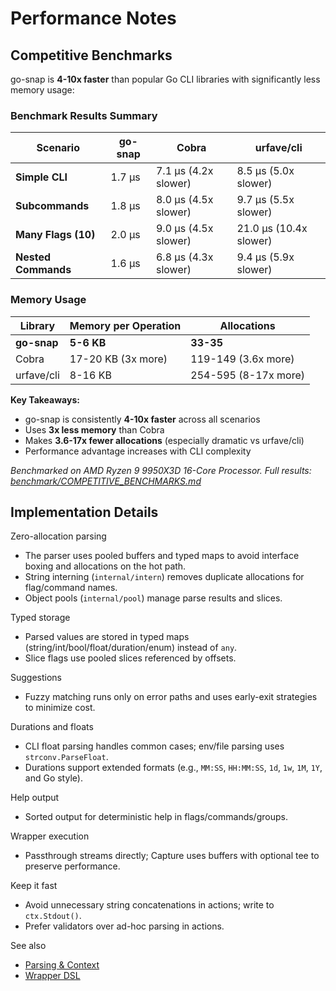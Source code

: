 # Performance Notes

## Competitive Benchmarks

go-snap is **4-10x faster** than popular Go CLI libraries with significantly less memory usage:

### Benchmark Results Summary

| Scenario | go-snap | Cobra | urfave/cli |
|----------|---------|-------|------------|
| **Simple CLI** | 1.7 μs | 7.1 μs (4.2x slower) | 8.5 μs (5.0x slower) |
| **Subcommands** | 1.8 μs | 8.0 μs (4.5x slower) | 9.7 μs (5.5x slower) |
| **Many Flags (10)** | 2.0 μs | 9.0 μs (4.5x slower) | 21.0 μs (10.4x slower) |
| **Nested Commands** | 1.6 μs | 6.8 μs (4.3x slower) | 9.4 μs (5.9x slower) |

### Memory Usage

| Library | Memory per Operation | Allocations |
|---------|---------------------|-------------|
| **go-snap** | **5-6 KB** | **33-35** |
| Cobra | 17-20 KB (3x more) | 119-149 (3.6x more) |
| urfave/cli | 8-16 KB | 254-595 (8-17x more) |

**Key Takeaways:**
- go-snap is consistently **4-10x faster** across all scenarios
- Uses **3x less memory** than Cobra
- Makes **3.6-17x fewer allocations** (especially dramatic vs urfave/cli)
- Performance advantage increases with CLI complexity

*Benchmarked on AMD Ryzen 9 9950X3D 16-Core Processor. Full results: [benchmark/COMPETITIVE_BENCHMARKS.md](../benchmark/COMPETITIVE_BENCHMARKS.md)*

## Implementation Details

Zero-allocation parsing
- The parser uses pooled buffers and typed maps to avoid interface boxing and allocations on the hot path.
- String interning (`internal/intern`) removes duplicate allocations for flag/command names.
- Object pools (`internal/pool`) manage parse results and slices.

Typed storage
- Parsed values are stored in typed maps (string/int/bool/float/duration/enum) instead of `any`.
- Slice flags use pooled slices referenced by offsets.

Suggestions
- Fuzzy matching runs only on error paths and uses early-exit strategies to minimize cost.

Durations and floats
- CLI float parsing handles common cases; env/file parsing uses `strconv.ParseFloat`.
- Durations support extended formats (e.g., `MM:SS`, `HH:MM:SS`, `1d`, `1w`, `1M`, `1Y`, and Go style).

Help output
- Sorted output for deterministic help in flags/commands/groups.

Wrapper execution
- Passthrough streams directly; Capture uses buffers with optional tee to preserve performance.

Keep it fast
- Avoid unnecessary string concatenations in actions; write to `ctx.Stdout()`.
- Prefer validators over ad-hoc parsing in actions.

See also
- [Parsing & Context](./parsing-and-context.md)
- [Wrapper DSL](./wrapper.md)
